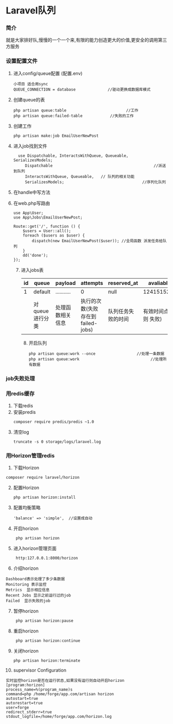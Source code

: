 # Laravel队列

### 简介

就是大家排好队,慢慢的一个一个来,有限的能力创造更大的价值,更安全的调用第三方服务

### 设置配置文件

1. 进入config/queue配置 (配置.env)

   ```
   小项目 适合用sync
   QUEUE_CONNECTION = database 				//驱动更换成数据库模式
   ```

2. 创建queue的表

   ```
   php artisan queue:table							//工作
   php artisan queue:failed-table			 //失败的工作
   ```

3. 创建工作

   ```
   php artisan make:job EmailUserNewPost
   ```

4. 进入job找到文件

   ```
     use Dispatchable, InteractsWithQueue, Queueable, SerializesModels;
     	Dispatchable											//派送到队列      
    	InteractsWithQueue, Queueable,   // 队列的相关功能
    	SerializesModels;      							   //序列化队列
   ```

5. 在handle中写方法

6. 在web.php写路由

   ```
   use App\User;
   use App\Jobs\EmailUserNewPost;
   
   Route::get('/', function () {
       $users = User::all();
       foreach ($users as $user) {
           dispatch(new EmailUserNewPost($user)); //全局函数 派发任务给队列
       }
       dd('done');
   });
   ```

   7. 进入jobs表

      | id  | queue           | payload          | attempts                          | reserved_at        | avaliable_at            | created_at |     |
      | --- | --------------- | ---------------- | --------------------------------- | ------------------ | ----------------------- | ---------- | --- |
      | 1   | default         | ...........      | 0                                 | null               | 124151523412            |            |     |
      |     | 对queue进行分类 | 处理函数相关信息 | 执行的次数(失败存在到failed-jobs) | 队列任务失败的时间 | 有效时间点(超过则 失败) |            |     |

      8. 开启队列

         ```
         php artisan queue:work --once   				//处理一条数据
         php artisan queue:work  							  //处理所有数据
         ```

         
### job失败处理
### 用redis缓存
1. 下载redis
2. 安装predis
   ```
   composer require predis/predis ~1.0
   ```
3. 清空log
    ```
    truncate -s 0 storage/logs/laravel.log
    ```
### 用Horizon管理redis
1. 下载Horizon
  ```
  composer require laravel/horizon
  ```
2. 配置Horizon
   ```
   php artisan horizon:install
   ```
3. 配置均衡策略
   ```
   'balance' => 'simple',  //设置成自动
   ```
4. 开启horizon
   ```
    php artisan horizon
   ```
5. 进入horizon管理页面
   ```
    http:127.0.0.1:8000/horizon
   ```
6. 介绍horizon
  ```
  Dashboard表示处理了多少条数据
  Monitoring 表示监控
  Metrics  显示相应信息
  Recent Jobs 显示之前运行过的job
  Failed  显示失败的job
  ```
7. 暂停horizon
   ```
    php artisan horizon:pause
   ```
8. 重启horizon
   ```
    php artisan horizon:continue
   ```
9. 关闭horizon
    ```
    php artisan horizon:terminate
    ```
10. supervisor Configuration
  ```
  实时监控horizon是否在运行状态,如果没有运行则自动开启horizon
  [program:horizon]
  process_name=%(program_name)s
  command=php /home/forge/app.com/artisan horizon
  autostart=true
  autorestart=true
  user=forge
  redirect_stderr=true
  stdout_logfile=/home/forge/app.com/horizon.log
  ```